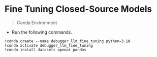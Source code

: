 # Fine Tuning Closed-Source Models

> Conda Environment

- Run the following commands.
```
!conda create --name debugger_llm_fine_tuning python=3.10
!conda activate debugger_llm_fine_tuning
!conda install datasets openai pandas
```

